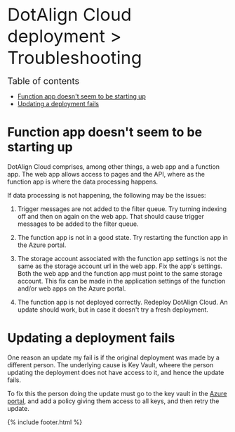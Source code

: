 <div style="font-size: 40px">DotAlign Cloud deployment > Troubleshooting</div>

<br />

<!-- TOC -->

<div style="font-size: 20px">Table of contents</div>

- [Function app doesn't seem to be starting up](#Function-app-doesn't-seem-to-be-starting-up)
- [Updating a deployment fails](#updating-a-deployment-fails)

<!-- /TOC -->

# Function app doesn't seem to be starting up

DotAlign Cloud comprises, among other things, a web app and a function app. The web app allows access to pages and the API, where as the function app is where the data processing happens.

If data processing is not happening, the following may be the issues:

1. Trigger messages are not added to the filter queue. Try turning indexing off and then on again on the web app. That should cause trigger messages to be added to the filter queue.

1. The function app is not in a good state. Try restarting the function app in the Azure portal.

1. The storage account associated with the function app settings is not the same as the storage account url in the web app. Fix the app's settings. Both the web app and the function app must point to the same storage account. This fix can be made in the application settings of the function and/or web apps on the Azure portal.

1. The function app is not deployed correctly. Redeploy DotAlign Cloud. An update should work, but in case it doesn't try a fresh deployment.

# Updating a deployment fails

One reason an update my fail is if the original deployment was made by a different person. The underlying cause is Key Vault, wheere the person updating the deployment does not have access to it, and hence the update fails. 

To fix this the person doing the update must go to the key vault in the [Azure portal](https://portal.azure.com), and add a policy giving them access to all keys, and then retry the update. 

{% include footer.html %}
